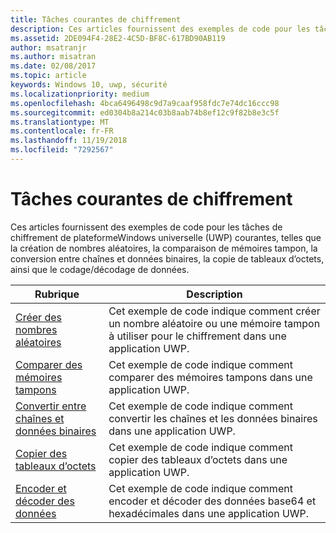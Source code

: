 ```yaml
---
title: Tâches courantes de chiffrement
description: Ces articles fournissent des exemples de code pour les tâches de chiffrement de plateformeWindows universelle (UWP) courantes, telles que la création de nombres aléatoires, la comparaison de mémoires tampon, la conversion entre chaînes et données binaires, la copie de tableaux d’octets, ainsi que le codage/décodage de données.
ms.assetid: 2DE094F4-28E2-4C5D-BF8C-617BD90AB119
author: msatranjr
ms.author: misatran
ms.date: 02/08/2017
ms.topic: article
keywords: Windows 10, uwp, sécurité
ms.localizationpriority: medium
ms.openlocfilehash: 4bca6496498c9d7a9caaf958fdc7e74dc16ccc98
ms.sourcegitcommit: ed0304b8a214c03b8aab74b8ef12c9f82b8e3c5f
ms.translationtype: MT
ms.contentlocale: fr-FR
ms.lasthandoff: 11/19/2018
ms.locfileid: "7292567"
---
```

# <a name="common-cryptography-tasks"></a>Tâches courantes de chiffrement

Ces articles fournissent des exemples de code pour les tâches de chiffrement de plateformeWindows universelle (UWP) courantes, telles que la création de nombres aléatoires, la comparaison de mémoires tampon, la conversion entre chaînes et données binaires, la copie de tableaux d’octets, ainsi que le codage/décodage de données.

| Rubrique                                                                                 | Description                                                                                            |
|---------------------------------------------------------------------------------------|--------------------------------------------------------------------------------------------------------|
| [Créer des nombres aléatoires](create-random-numbers.md)                                     | Cet exemple de code indique comment créer un nombre aléatoire ou une mémoire tampon à utiliser pour le chiffrement dans une application UWP. |
| [Comparer des mémoires tampons](compare-buffers.md)                                                 | Cet exemple de code indique comment comparer des mémoires tampons dans une application UWP.                                          |
| [Convertir entre chaînes et données binaires](convert-between-strings-and-binary-data.md) | Cet exemple de code indique comment convertir les chaînes et les données binaires dans une application UWP.                  |
| [Copier des tableaux d’octets](copy-to-and-from-byte-arrays.md)                       | Cet exemple de code indique comment copier des tableaux d’octets dans une application UWP.                             |
| [Encoder et décoder des données](encode-and-decode-data.md)                                   | Cet exemple de code indique comment encoder et décoder des données base64 et hexadécimales dans une application UWP.            |

